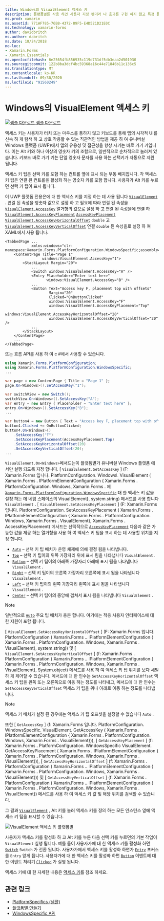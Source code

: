 ```yaml
---
title: Windows의 VisualElement 액세스 키
description: 플랫폼별를 사용 하면 사용자 지정 렌더러 나 효과를 구현 하지 않고 특정 플랫폼 에서만 사용할 수 있는 기능을 사용할 수 있습니다. 이 문서에서는 VisualElement의 액세스 키를 지정 하는 Windows 플랫폼별를 사용 하는 방법을 설명 합니다.
ms.prod: xamarin
ms.assetid: 771AF785-76B8-4372-89F5-E4D521D21E0C
ms.technology: xamarin-forms
author: davidbritch
ms.author: dabritch
ms.date: 10/24/2018
no-loc:
- Xamarin.Forms
- Xamarin.Essentials
ms.openlocfilehash: 6e25654fb856935c119d731df5db3eaa2d501930
ms.sourcegitcommit: 122b8ba3dcf4bc59368a16c44e71846b11c136c5
ms.translationtype: MT
ms.contentlocale: ko-KR
ms.lasthandoff: 09/30/2020
ms.locfileid: "91560249"
---
```

# <a name="visualelement-access-keys-on-windows"></a>Windows의 VisualElement 액세스 키

[![샘플 다운로드](~/media/shared/download.png) 샘플 다운로드](https://docs.microsoft.com/samples/xamarin/xamarin-forms-samples/userinterface-platformspecifics)

액세스 키는 사용자가 터치 또는 마우스를 통하지 않고 키보드를 통해 앱의 시각적 UI를 신속 하 게 탐색 하 고 상호 작용할 수 있는 직관적인 방법을 제공 하 여 유니버설 Windows 플랫폼 (UWP)에서 앱의 유용성 및 접근성을 향상 시키는 바로 가기 키입니다. 이는 Alt 키와 하나 이상의 영숫자 키의 조합으로, 일반적으로 순차적으로 눌러져 있습니다. 키보드 바로 가기 키는 단일 영숫자 문자를 사용 하는 선택키가 자동으로 지원 됩니다.

액세스 키 팁은 선택 키를 포함 하는 컨트롤 옆에 표시 되는 부동 배지입니다. 각 액세스 키 팁은 연결 된 컨트롤을 활성화 하는 영숫자 키를 포함 합니다. 사용자가 Alt 키를 누르면 선택 키 팁이 표시 됩니다.

이 UWP 플랫폼 전용은에 대 한 액세스 키를 지정 하는 데 사용 됩니다 [`VisualElement`](xref:Xamarin.Forms.VisualElement) . 연결 된 속성을 영숫자 값으로 설정 하 고 필요에 따라 연결 된 속성을 [`VisualElement.AccessKey`](xref:Xamarin.Forms.PlatformConfiguration.WindowsSpecific.VisualElement.AccessKeyProperty) 열거형의 값으로 설정 하 고 연결 된 속성을에 연결 하 [`VisualElement.AccessKeyPlacement`](xref:Xamarin.Forms.PlatformConfiguration.WindowsSpecific.VisualElement.AccessKeyPlacementProperty) [`AccessKeyPlacement`](xref:Xamarin.Forms.AccessKeyPlacement) [`VisualElement.AccessKeyHorizontalOffset`](xref:Xamarin.Forms.PlatformConfiguration.WindowsSpecific.VisualElement.AccessKeyHorizontalOffsetProperty) `double` 고 [`VisualElement.AccessKeyVerticalOffset`](xref:Xamarin.Forms.PlatformConfiguration.WindowsSpecific.VisualElement.AccessKeyVerticalOffsetProperty) 연결 `double` 된 속성을로 설정 하 여 XAML에서 사용 됩니다.

```xaml
<TabbedPage ...
            xmlns:windows="clr-namespace:Xamarin.Forms.PlatformConfiguration.WindowsSpecific;assembly=Xamarin.Forms.Core">
    <ContentPage Title="Page 1"
                 windows:VisualElement.AccessKey="1">
        <StackLayout Margin="20">
            ...
            <Switch windows:VisualElement.AccessKey="A" />
            <Entry Placeholder="Enter text here"
                   windows:VisualElement.AccessKey="B" />
            ...
            <Button Text="Access key F, placement top with offsets"
                    Margin="20"
                    Clicked="OnButtonClicked"
                    windows:VisualElement.AccessKey="F"
                    windows:VisualElement.AccessKeyPlacement="Top"
                    windows:VisualElement.AccessKeyHorizontalOffset="20"
                    windows:VisualElement.AccessKeyVerticalOffset="20" />
            ...
        </StackLayout>
    </ContentPage>
    ...
</TabbedPage>
```

또는 흐름 API를 사용 하 여 c #에서 사용할 수 있습니다.

```csharp
using Xamarin.Forms.PlatformConfiguration;
using Xamarin.Forms.PlatformConfiguration.WindowsSpecific;
...

var page = new ContentPage { Title = "Page 1" };
page.On<Windows>().SetAccessKey("1");

var switchView = new Switch();
switchView.On<Windows>().SetAccessKey("A");
var entry = new Entry { Placeholder = "Enter text here" };
entry.On<Windows>().SetAccessKey("B");
...

var button4 = new Button { Text = "Access key F, placement top with offsets", Margin = new Thickness(20) };
button4.Clicked += OnButtonClicked;
button4.On<Windows>()
    .SetAccessKey("F")
    .SetAccessKeyPlacement(AccessKeyPlacement.Top)
    .SetAccessKeyHorizontalOffset(20)
    .SetAccessKeyVerticalOffset(20);
...
```

`VisualElement.On<Windows>`메서드는이 플랫폼별가 유니버설 Windows 플랫폼 에서만 실행 되도록 지정 합니다. [ `VisualElement.SetAccessKey` ] (F: Xamarin.Forms 입니다. PlatformConfiguration. Windowsl. VisualElement ( Xamarin.Forms . IPlatformElementConfiguration { Xamarin.Forms . PlatformConfiguration. Windows, Xamarin.Forms . 에 [`Xamarin.Forms.PlatformConfiguration.WindowsSpecific`](xref:Xamarin.Forms.PlatformConfiguration.WindowsSpecific) 대 한 액세스 키 값을 설정 하는 데 네임 스페이스의 VisualElement}, system.string) 메서드를 사용 합니다 `VisualElement` . [ `VisualElement.SetAccessKeyPlacement` ] (F: Xamarin.Forms 입니다. PlatformConfiguration. SetAccessKeyPlacement ( Xamarin.Forms . IPlatformElementConfiguration { Xamarin.Forms . PlatformConfiguration. Windows, Xamarin.Forms . VisualElement}, Xamarin.Forms . AccessKeyPlacement) 메서드는 선택적으로 [`AccessKeyPlacement`](xref:Xamarin.Forms.AccessKeyPlacement) 다음과 같은 가능한 값을 제공 하는 열거형을 사용 하 여 액세스 키 팁을 표시 하는 데 사용할 위치를 지정 합니다.

- [`Auto`](xref:Xamarin.Forms.AccessKeyPlacement.Auto) – 선택 키 팁 배치가 운영 체제에 의해 결정 됨을 나타냅니다.
- [`Top`](xref:Xamarin.Forms.AccessKeyPlacement.Top) – 선택 키 팁이의 위쪽 가장자리 위에 표시 됨을 나타냅니다 `VisualElement` .
- [`Bottom`](xref:Xamarin.Forms.AccessKeyPlacement.Bottom) – 선택 키 팁이의 아래쪽 가장자리 아래에 표시 됨을 나타냅니다 `VisualElement` .
- [`Right`](xref:Xamarin.Forms.AccessKeyPlacement.Right) – 선택 키 팁이의 오른쪽 가장자리 오른쪽에 표시 됨을 나타냅니다 `VisualElement` .
- [`Left`](xref:Xamarin.Forms.AccessKeyPlacement.Left) – 선택 키 팁이의 왼쪽 가장자리 왼쪽에 표시 됨을 나타냅니다 `VisualElement` .
- [`Center`](xref:Xamarin.Forms.AccessKeyPlacement.Center) – 선택 키 팁이의 중앙에 겹쳐서 표시 됨을 나타냅니다 `VisualElement` .

> [!NOTE]
> 일반적으로 [`Auto`](xref:Xamarin.Forms.AccessKeyPlacement.Auto) 주요 팁 배치가 충분 합니다. 여기에는 적응 사용자 인터페이스에 대 한 지원이 포함 됩니다.

[ `VisualElement.SetAccessKeyHorizontalOffset` ] (F: Xamarin.Forms 입니다. PlatformConfiguration ( Xamarin.Forms .. IPlatformElementConfiguration { Xamarin.Forms . PlatformConfiguration. Windows, Xamarin.Forms . VisualElement}, system.string)) 및 [ `VisualElement.SetAccessKeyVerticalOffset` ] (f: Xamarin.Forms . PlatformConfiguration ( Xamarin.Forms .. IPlatformElementConfiguration { Xamarin.Forms . PlatformConfiguration. Windows, Xamarin.Forms . VisualElement}, System.object) 메서드를 사용 하 여 액세스 키 팁 위치를 보다 세밀 하 게 제어할 수 있습니다. 메서드에 대 한 인수는 `SetAccessKeyHorizontalOffset` 액세스 키 팁을 왼쪽 또는 오른쪽으로 이동 하는 정도를 나타내고, 메서드에 대 한 인수는 `SetAccessKeyVerticalOffset` 액세스 키 팁을 위나 아래로 이동 하는 정도를 나타냅니다.

>[!NOTE]
> 액세스 키 배치가 설정 된 경우에는 액세스 키 팁 오프셋을 설정할 수 없습니다 `Auto` .

또한 [ `GetAccessKey` ] (f: Xamarin.Forms 입니다. PlatformConfiguration. WindowsSpecific. VisualElement. GetAccessKey ( Xamarin.Forms . IPlatformElementConfiguration { Xamarin.Forms . PlatformConfiguration. Windows, Xamarin.Forms . VisualElement})), [ `GetAccessKeyPlacement` ] (f: Xamarin.Forms . PlatformConfiguration. WindowsSpecific VisualElement. GetAccessKeyPlacement ( Xamarin.Forms . IPlatformElementConfiguration { Xamarin.Forms . PlatformConfiguration. Windows, Xamarin.Forms . VisualElement})), [ `GetAccessKeyHorizontalOffset` ] (f: Xamarin.Forms . PlatformConfiguration ( Xamarin.Forms .. IPlatformElementConfiguration { Xamarin.Forms . PlatformConfiguration. Windows, Xamarin.Forms . VisualElement})) 및 [ `GetAccessKeyVerticalOffset` ] (f: Xamarin.Forms . PlatformConfiguration ( Xamarin.Forms .. IPlatformElementConfiguration { Xamarin.Forms . PlatformConfiguration. Windows, Xamarin.Forms . VisualElement}) 메서드를 사용 하 여 액세스 키 값 및 해당 위치를 검색할 수 있습니다.

그 결과 [`VisualElement`](xref:Xamarin.Forms.VisualElement) , Alt 키를 눌러 액세스 키를 정의 하는 모든 인스턴스 옆에 액세스 키 팁을 표시할 수 있습니다.

![VisualElement 액세스 키 플랫폼별](visualelement-access-keys-images/visualelement-accesskeys.png "VisualElement 액세스 키 플랫폼별")

사용자가 액세스 키를 활성화 하 고 Alt 키를 누른 다음 선택 키를 누르면의 기본 작업이 `VisualElement` 실행 됩니다. 예를 들어 사용자가에 대 한 액세스 키를 활성화 하면 [`Switch`](xref:Xamarin.Forms.Switch) `Switch` 가 전환 됩니다. 사용자가에서 액세스 키를 활성화 하면가 [`Entry`](xref:Xamarin.Forms.Entry) 포커스를 `Entry` 얻게 됩니다. 사용자가에 대 한 액세스 키를 활성화 하면 [`Button`](xref:Xamarin.Forms.Button) 이벤트에 대 한 이벤트 처리기 [`Clicked`](xref:Xamarin.Forms.Button.Clicked) 가 실행 됩니다.

액세스 키에 대 한 자세한 내용은 [액세스 키](/windows/uwp/design/input/access-keys#key-tip-positioning)를 참조 하세요.

## <a name="related-links"></a>관련 링크

- [PlatformSpecifics (샘플)](/samples/xamarin/xamarin-forms-samples/userinterface-platformspecifics)
- [플랫폼별 만들기](~/xamarin-forms/platform/platform-specifics/index.md#creating-platform-specifics)
- [WindowsSpecific API](xref:Xamarin.Forms.PlatformConfiguration.WindowsSpecific)